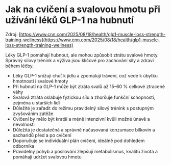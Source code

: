 # Jak na cvičení a svalovou hmotu při užívání léků GLP-1 na hubnutí

Zdroj: [https://www.cnn.com/2025/08/18/health/glp1-muscle-loss-strength-training-wellness](https://www.cnn.com/2025/08/18/health/glp1-muscle-loss-strength-training-wellness)

Léky GLP-1 pomáhají hubnout, ale mohou způsobit ztrátu svalové hmoty. Správný silový trénink a výživa jsou klíčové pro zachování síly a zdraví během léčby.

- Léky GLP-1 snižují chuť k jídlu a zpomalují trávení, což vede k úbytku hmotnosti i svalové hmoty
- Při hubnutí na GLP-1 může být ztráta svalů až 15–60 % celkové ztracené váhy
- Svalová ztráta oslabuje fyzickou sílu a zhoršuje funkční schopnosti, zejména u starších lidí
- Důležité je zařadit do režimu pravidelný silový trénink s postupným zvyšováním zátěže
- Cvičení by mělo být kratší a méně intenzivní kvůli možné únavě a nevolnosti
- Důležitá je dostatečná a správně načasovaná konzumace bílkovin a sacharidů před a po cvičení
- Doporučuje se individuální plán cvičení, ideálně pod dohledem odborníka
- Pravidelný pohyb a posilování zlepšují metabolismus, kvalitu života a pomáhají udržet svalovou hmotu
